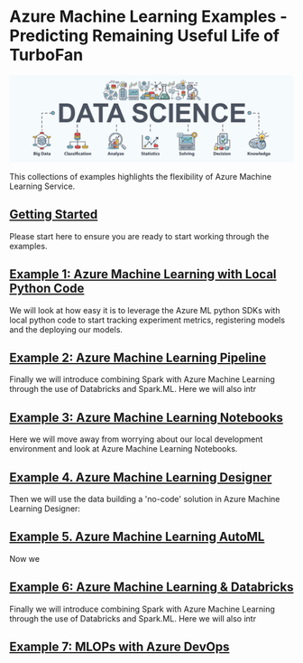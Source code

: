 # Azure Machine Learning Examples - Predicting Remaining Useful Life of TurboFan

![ds design](/images/datascience.png)

This collections of examples highlights the flexibility of Azure Machine Learning Service.

## [Getting Started](setup/)
Please start here to ensure you are ready to start working through the examples.

## [Example 1: Azure Machine Learning with Local Python Code](python/)
  We will look at how easy it is to leverage the Azure ML python SDKs with local python code to start tracking experiment metrics, registering models and the deploying our models.

## [Example 2: Azure Machine Learning Pipeline](pipeline/)
Finally we will introduce combining Spark with Azure Machine Learning through the use of Databricks and Spark.ML. Here we will also intr

## [Example 3: Azure Machine Learning Notebooks](Notebooks/)
Here we will move away from worrying about our local development environment and look at Azure Machine Learning Notebooks.

## [Example 4. Azure Machine Learning Designer](designer/)
Then we will use the data building a 'no-code' solution in Azure Machine Learning Designer:

## [Example 5. Azure Machine Learning AutoML](automl/)
Now we 

## [Example 6: Azure Machine Learning & Databricks](Databricks/)
Finally we will introduce combining Spark with Azure Machine Learning through the use of Databricks and Spark.ML. Here we will also intr

## [Example 7: MLOPs with Azure DevOps](devops/)

